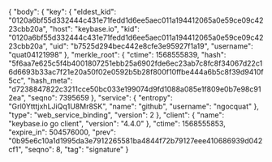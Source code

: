 {
  "body": {
    "key": {
      "eldest_kid": "0120a6bf55d332444c431e71fedd1d6ee5aec011a194412065a0e59ce09c4223cbb20a",
      "host": "keybase.io",
      "kid": "0120a6bf55d332444c431e71fedd1d6ee5aec011a194412065a0e59ce09c4223cbb20a",
      "uid": "b7525d294bec442e8cfe3e95927f1a19",
      "username": "quat04121998"
    },
    "merkle_root": {
      "ctime": 1568555839,
      "hash": "5f6aa7e625c5f4b4001807251ebb25a6902fde6ec23ab7c8fc8f34067d22c16d6693b33ac7f21e20a50f02e0592b5b28f800f10ffbe444a6b5c8f39d9410f5cc",
      "hash_meta": "d7238847822c3211cce50bc033e199074d9fd1088a085e1f809e0b7e98c912ea",
      "seqno": 7395659
    },
    "service": {
      "entropy": "Grl0YtttjxhLJiQq1U8Mr8SK",
      "name": "github",
      "username": "ngocquat"
    },
    "type": "web_service_binding",
    "version": 2
  },
  "client": {
    "name": "keybase.io go client",
    "version": "4.4.0"
  },
  "ctime": 1568555853,
  "expire_in": 504576000,
  "prev": "0b95e6c10a1d1995da3e7912265581ba4844f72b79127eee410686939d042cf1",
  "seqno": 8,
  "tag": "signature"
}
